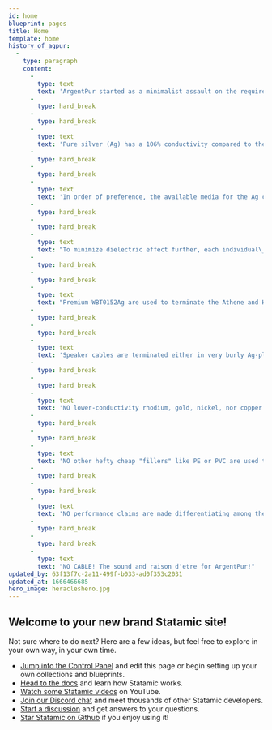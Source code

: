 ```yaml
---
id: home
blueprint: pages
title: Home
template: home
history_of_agpur:
  -
    type: paragraph
    content:
      -
        type: text
        text: 'ArgentPur started as a minimalist assault on the requirements of audio signal transmission.'
      -
        type: hard_break
      -
        type: hard_break
      -
        type: text
        text: 'Pure silver (Ag) has a 106% conductivity compared to the maximum theoretical transmission of copper at a technically defined 100%. So even umpteen-nines Cu can''t remotely approach pure silver. The market is flooded with silver plated copper conductors. To many, these have compromised qualities that limit top octave clarity, coherence, and may lead some to describe them as "bright" or having "glare". Pure silver has no such compromises, and indeed has NO SOUND of its own.'
      -
        type: hard_break
      -
        type: hard_break
      -
        type: text
        text: 'In order of preference, the available media for the Ag conductors to rest within are: a vacuum (rather impractical), air, and then the low dielectric involvement insulative barriers when necessary. The best of these is arguably the fluorocarbon (TeflonTM) groups.'
      -
        type: hard_break
      -
        type: hard_break
      -
        type: text
        text: "To minimize dielectric effect further, each individual\_ Ag strand used in ArgentPur is manually threaded through its own fluorocarbon tube that is 400-1000% larger, so that contact between the Ag conductor and its protective carrier is dramatically reduced indeed.\_ Capacitance and inductance are therefore minimized, with no \"signal-hopping\" destructive interference across the frequency spectra possible."
      -
        type: hard_break
      -
        type: hard_break
      -
        type: text
        text: "Premium WBT0152Ag are used to terminate the Athene and Heracles RCA designs.\_ A wonderful Ag/Teflon XLR is used for the balanced designs; locking Neutriks available for pro use."
      -
        type: hard_break
      -
        type: hard_break
      -
        type: text
        text: 'Speaker cables are terminated either in very burly Ag-plated spades or Ag-plated banana plugs for continuity of Ag conductance.'
      -
        type: hard_break
      -
        type: hard_break
      -
        type: text
        text: 'NO lower-conductivity rhodium, gold, nickel, nor copper surfaces are in the transmission paths! Only 105.999% transmission pure Ag!'
      -
        type: hard_break
      -
        type: hard_break
      -
        type: text
        text: 'NO other hefty cheap "fillers" like PE or PVC are used to add unnecessary weight nor girth in marketing ruses to enhance gravitas. Pure Ag cascading through air-filled Teflon to Ag-tipped connectors.'
      -
        type: hard_break
      -
        type: hard_break
      -
        type: text
        text: 'NO performance claims are made differentiating among the AgPur speaker cable offerings, as load sensitivity and length requirements should guide Ag AWG mass selection among the four models. How refreshing!'
      -
        type: hard_break
      -
        type: hard_break
      -
        type: text
        text: "NO CABLE! The sound and raison d'etre for ArgentPur!"
updated_by: 63f13f7c-2a11-499f-b033-ad0f353c2031
updated_at: 1666466685
hero_image: heracleshero.jpg
---
```

## Welcome to your new brand Statamic site!

Not sure where to do next? Here are a few ideas, but feel free to explore in your own way, in your own time.

- [Jump into the Control Panel](/cp) and edit this page or begin setting up your own collections and blueprints.
- [Head to the docs](https://statamic.dev) and learn how Statamic works.
- [Watch some Statamic videos](https://youtube.com/statamic) on YouTube.
- [Join our Discord chat](https://statamic.com/discord) and meet thousands of other Statamic developers.
- [Start a discussion](https://github.com/statamic/cms/discussions) and get answers to your questions.
- [Star Statamic on Github](https://github.com/statamic/cms) if you enjoy using it!
